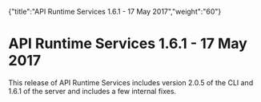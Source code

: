 {"title":"API Runtime Services 1.6.1 - 17 May 2017","weight":"60"} 

# API Runtime Services 1.6.1 - 17 May 2017

This release of API Runtime Services includes version 2.0.5 of the CLI and 1.6.1 of the server and includes a few internal fixes.